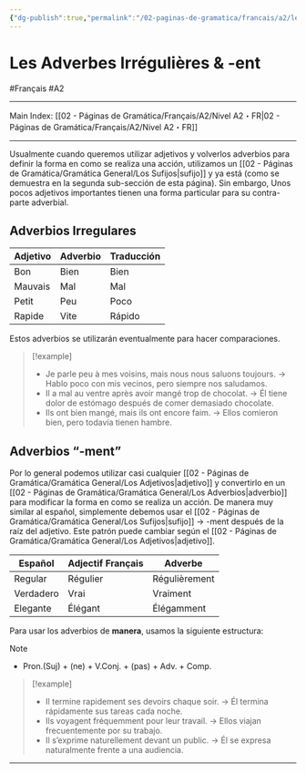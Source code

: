 ```yaml
---
{"dg-publish":true,"permalink":"/02-paginas-de-gramatica/francais/a2/les-adverbes-irregulieres-and-ent/"}
---
```


# Les Adverbes Irrégulières & -ent
#Français #A2
___
Main Index: [[02 - Páginas de Gramática/Français/A2/Nivel A2・FR\|02 - Páginas de Gramática/Français/A2/Nivel A2・FR]]
___
Usualmente cuando queremos utilizar adjetivos y volverlos adverbios para definir la forma en como se realiza una acción, utilizamos un [[02 - Páginas de Gramática/Gramática General/Los Sufijos\|sufijo]] y ya está (como se demuestra en la segunda sub-sección de esta página). Sin embargo, Unos pocos adjetivos importantes tienen una forma particular para su contra-parte adverbial.
## Adverbios Irregulares

| Adjetivo | Adverbio | Traducción |
| -------- | -------- | ---------- |
| Bon      | Bien     | Bien       |
| Mauvais  | Mal      | Mal        |
| Petit    | Peu      | Poco       |
| Rapide   | Vite     | Rápido     |
Estos adverbios se utilizarán eventualmente para hacer comparaciones.


> [!example] 
> - Je parle peu à mes voisins, mais nous nous saluons toujours. → Hablo poco con mis vecinos, pero siempre nos saludamos.
> - Il a mal au ventre après avoir mangé trop de chocolat. → Él tiene dolor de estómago después de comer demasiado chocolate.
> - Ils ont bien mangé, mais ils ont encore faim. → Ellos comieron bien, pero todavía tienen hambre.

## Adverbios “-ment”
Por lo general podemos utilizar casi cualquier [[02 - Páginas de Gramática/Gramática General/Los Adjetivos\|adjetivo]] y convertirlo en un [[02 - Páginas de Gramática/Gramática General/Los Adverbios\|adverbio]] para modificar la forma en como se realiza un acción. De manera muy similar al español, simplemente debemos usar el [[02 - Páginas de Gramática/Gramática General/Los Sufijos\|sufijo]] → -ment después de la raíz del adjetivo. Este patrón puede cambiar según el [[02 - Páginas de Gramática/Gramática General/Los Adjetivos\|adjetivo]].

| Español   | Adjectif Français | Adverbe       |
| --------- | ----------------- | ------------- |
| Regular   | Régulier          | Régulièrement |
| Verdadero | Vrai              | Vraiment      |
| Elegante  | Élégant           | Élégamment    |
Para usar los adverbios de **manera**, usamos la siguiente estructura:


> [!NOTE] 
> - Pron.(Suj) + (ne) + V.Conj. + (pas) + Adv. + Comp.

> [!example] 
> - Il termine rapidement ses devoirs chaque soir. → Él termina rápidamente sus tareas cada noche.
> - Ils voyagent fréquemment pour leur travail. → Ellos viajan frecuentemente por su trabajo.
> - Il s’exprime naturellement devant un public. → Él se expresa naturalmente frente a una audiencia.


___